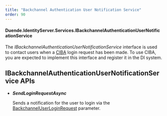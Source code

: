 ```yaml
---
title: "Backchannel Authentication User Notification Service"
order: 90
---
```


#### Duende.IdentityServer.Services.IBackchannelAuthenticationUserNotificationService

The *IBackchannelAuthenticationUserNotificationService* interface is used to contact users when a [CIBA](/identityserver/v6/ui/ciba) login request has been made.
To use CIBA, you are expected to implement this interface and register it in the DI system.

## IBackchannelAuthenticationUserNotificationService APIs

* ***SendLoginRequestAsync***
    
    Sends a notification for the user to login via the [BackchannelUserLoginRequest](/identityserver/v6/reference/models/ciba_login_request) parameter.

